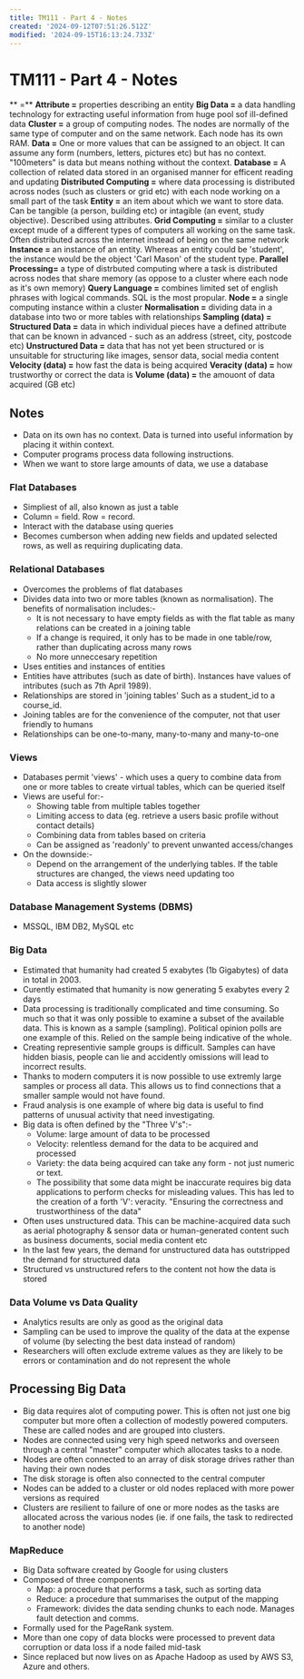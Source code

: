 ```yaml
---
title: TM111 - Part 4 - Notes
created: '2024-09-12T07:51:26.512Z'
modified: '2024-09-15T16:13:24.733Z'
---
```


# TM111 - Part 4 - Notes

** =** 
**Attribute =** properties describing an entity
**Big Data =** a data handling technology for extracting useful information from huge pool sof ill-defined data
**Cluster =** a group of computing nodes. The nodes are normally of the same type of computer and on the same network. Each node has its own RAM.
**Data =** One or more values that can be assigned to an object. It can assume any form (numbers, letters, pictures etc) but has no context. "100meters" is data but means nothing without the context.
**Database =** A collection of related data stored in an organised manner for efficent reading and updating
**Distributed Computing =** where data processing is distributed across nodes (such as clusters or grid etc) with each node working on a small part of the task
**Entity =** an item about which we want to store data. Can be tangible (a person, building etc) or intagible (an event, study objective). Described using attributes.
**Grid Computing =** similar to a cluster except mude of a different types of computers all working on the same task. Often distributed across the internet instead of being on the same network
**Instance =** an instance of an entity. Whereas an entity could be 'student', the instance would be the object 'Carl Mason' of the student type.
**Parallel Processing=** a type of distrbuted computing where a task is distributed across nodes that share memory (as oppose to a cluster where each node as it's own memory)
**Query Language =** combines limited set of english phrases with logical commands. SQL is the most propular.
**Node =** a single computing instance within a cluster
**Normalisation =** dividing data in a database into two or more tables with relationships
**Sampling (data) =** 
**Structured Data =** data in which individual pieces have a defined attribute that can be known in advanced - such as an address (street, city, postcode etc)
**Unstructured Data =** data that has not yet been structured or is unsuitable for structuring like images, sensor data, social media content
**Velocity (data) =** how fast the data is being acquired
**Veracity (data) =** how trustworthy or correct the data is
**Volume (data) =** the amouont of data acquired (GB etc)



## Notes
- Data on its own has no context. Data is turned into useful information by placing it within context.
- Computer programs process data following instructions.
- When we want to store large amounts of data, we use a database

### Flat Databases
- Simpliest of all, also known as just a table
- Column = field. Row = record.
- Interact with the database using queries
- Becomes cumberson when adding new fields and updated selected rows, as well as requiring duplicating data. 

### Relational Databases
- Overcomes the problems of flat databases
- Divides data into two or more tables (known as normalisation). The benefits of normalisation includes:-
  - It is not necessary to have empty fields as with the flat table as many relations can be created in a joining table
  - If a change is required, it only has to be made in one table/row, rather than duplicating across many rows
  - No more unneccesary repetition
- Uses entities and instances of entities
- Entities have attributes (such as date of birth). Instances have values of intributes (such as 7th April 1989).
- Relationships are stored in 'joining tables' Such as a student_id to a course_id.
- Joining tables are for the convenience of the computer, not that user friendly to humans
- Relationships can be one-to-many, many-to-many and many-to-one

### Views

- Databases permit 'views' - which uses a query to combine data from one or more tables to create virtual tables, which can be queried itself
- Views are useful for:-
  - Showing table from multiple tables together
  - Limiting access to data (eg. retrieve a users basic profile without contact details)
  - Combining data from tables based on criteria
  - Can be assigned as 'readonly' to prevent unwanted access/changes
- On the downside:-
  - Depend on the arrangement of the underlying tables. If the table structures are changed, the views need updating too
  - Data access is slightly slower

### Database Management Systems (DBMS)

- MSSQL, IBM DB2, MySQL etc

### Big Data
- Estimated that humanity had created 5 exabytes (1b Gigabytes) of data in total in 2003.
- Curently estimated that humanity is now generating 5 exabytes every 2 days
- Data processing is traditionally complicated and time consuming. So much so that it was only possible to examine a subset of the available data. This is known as a sample (sampling). Political opinion polls are one example of this. Relied on the sample being indicative of the whole.
- Creating representivie sample groups is difficult. Samples can have hidden biasis, people can lie and accidently omissions will lead to incorrect results.
- Thanks to modern computers it is now possible to use extremly large samples or process all data. This allows us to find connections that a smaller sample would not have found.
- Fraud analysis is one example of where big data is useful to find patterns of unusual activity that need investigating.
- Big data is often defined by the "Three V's":-
  - Volume: large amount of data to be processed
  - Velocity: relentless demand for the data to be acquired and processed
  - Variety: the data being acquired can take any form - not just numeric or text.
  - The possibility that some data might be inaccurate requires big data applications to perform checks for misleading values. This has led to the creation of a forth 'V': veracity. "Ensuring the correctness and trustworthiness of the data"
- Often uses unstructured data. This can be machine-acquired data such as aerial photography & sensor data or human-generated content such as business documents, social media content etc
- In the last few years, the demand for unstructured data has outstripped the demand for structured data
- Structured vs unstructured refers to the content not how the data is stored

### Data Volume vs Data Quality
- Analytics results are only as good as the original data
- Sampling can be used to improve the quality of the data at the expense of volume (by selecting the best data instead of random)
- Researchers will often exclude extreme values as they are likely to be errors or contamination and do not represent the whole

## Processing Big Data

- Big data requires alot of computing power. This is often not just one big computer but more often a collection of modestly powered computers. These are called nodes and are grouped into clusters.
- Nodes are connected using very high speed networks and overseen through a central "master" computer which allocates tasks to a node.
- Nodes are often connected to an array of disk storage drives rather than having their own nodes
- The disk storage is often also connected to the central computer
- Nodes can be added to a cluster or old nodes replaced with more power versions as required
- Clusters are resilient to failure of one or more nodes as the tasks are allocated across the various nodes (ie. if one fails, the task to redirected to another node)

### MapReduce
- Big Data software created by Google for using clusters
- Composed of three components
  - Map: a procedure that performs a task, such as sorting data
  - Reduce: a procedure that summarises the output of the mapping
  - Framework: divides the data sending chunks to each node. Manages fault detection and comms.
- Formally used for the PageRank system.
- More than one copy of data blocks were processed to prevent data corruption or data loss if a node failed mid-task
- Since replaced but now lives on as Apache Hadoop as used by AWS S3, Azure and others.
